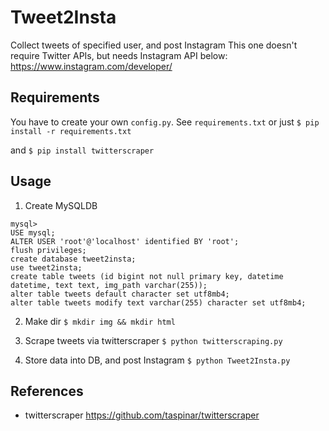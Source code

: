 # Tweet2Insta

Collect tweets of specified user, and post Instagram
This one doesn't require Twitter APIs, but needs Instagram API below:
https://www.instagram.com/developer/

## Requirements
You have to create your own `config.py`.
See `requirements.txt` or just `$ pip install -r requirements.txt`

and `$ pip install twitterscraper`

## Usage
1. Create MySQLDB

```
mysql>
USE mysql;
ALTER USER 'root'@'localhost' identified BY 'root';
flush privileges;
create database tweet2insta;
use tweet2insta;
create table tweets (id bigint not null primary key, datetime datetime, text text, img_path varchar(255));
alter table tweets default character set utf8mb4;
alter table tweets modify text varchar(255) character set utf8mb4;
```

2. Make dir
`$ mkdir img && mkdir html`

3. Scrape tweets via twitterscraper
`$ python twitterscraping.py`

4. Store data into DB, and post Instagram
`$ python Tweet2Insta.py`

## References
- twitterscraper
https://github.com/taspinar/twitterscraper

